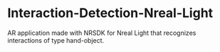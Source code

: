 # Interaction-Detection-Nreal-Light
AR application made with NRSDK for Nreal Light that recognizes interactions of type hand-object.
